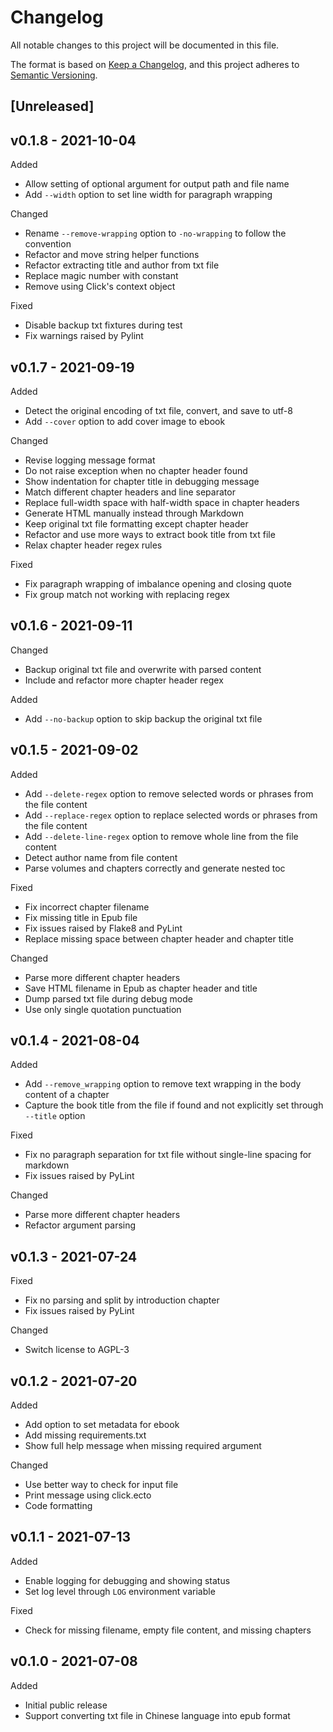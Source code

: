 # Changelog

All notable changes to this project will be documented in this file.

The format is based on [Keep a Changelog](https://keepachangelog.com/en/1.0.0/),
and this project adheres to [Semantic Versioning](https://semver.org/spec/v2.0.0.html).

## [Unreleased]

## v0.1.8 - 2021-10-04
Added
- Allow setting of optional argument for output path and file name
- Add `--width` option to set line width for paragraph wrapping

Changed
- Rename `--remove-wrapping` option to `-no-wrapping` to follow the convention
- Refactor and move string helper functions
- Refactor extracting title and author from txt file
- Replace magic number with constant
- Remove using Click's context object

Fixed
- Disable backup txt fixtures during test
- Fix warnings raised by Pylint

## v0.1.7 - 2021-09-19
Added
- Detect the original encoding of txt file, convert, and save to utf-8
- Add `--cover` option to add cover image to ebook

Changed
- Revise logging message format
- Do not raise exception when no chapter header found
- Show indentation for chapter title in debugging message
- Match different chapter headers and line separator
- Replace full-width space with half-width space in chapter headers
- Generate HTML manually instead through Markdown
- Keep original txt file formatting except chapter header
- Refactor and use more ways to extract book title from txt file
- Relax chapter header regex rules

Fixed
- Fix paragraph wrapping of imbalance opening and closing quote
- Fix group match not working with replacing regex

## v0.1.6 - 2021-09-11
Changed
- Backup original txt file and overwrite with parsed content
- Include and refactor more chapter header regex

Added
- Add `--no-backup` option to skip backup the original txt file

## v0.1.5 - 2021-09-02
Added
- Add `--delete-regex` option to remove selected words or phrases from the file
  content
- Add `--replace-regex` option to replace selected words or phrases from the
  file content
- Add `--delete-line-regex` option to remove whole line from the file content
- Detect author name from file content
- Parse volumes and chapters correctly and generate nested toc

Fixed
- Fix incorrect chapter filename
- Fix missing title in Epub file
- Fix issues raised by Flake8 and PyLint
- Replace missing space between chapter header and chapter title

Changed
- Parse more different chapter headers
- Save HTML filename in Epub as chapter header and title
- Dump parsed txt file during debug mode
- Use only single quotation punctuation

## v0.1.4 - 2021-08-04
Added
- Add `--remove_wrapping` option to remove text wrapping in the body content of
  a chapter
- Capture the book title from the file if found and not explicitly set through
  `--title` option

Fixed
- Fix no paragraph separation for txt file without single-line spacing for
  markdown
- Fix issues raised by PyLint

Changed
- Parse more different chapter headers
- Refactor argument parsing

## v0.1.3 - 2021-07-24
Fixed
- Fix no parsing and split by introduction chapter
- Fix issues raised by PyLint

Changed
- Switch license to AGPL-3

## v0.1.2 - 2021-07-20
Added
- Add option to set metadata for ebook
- Add missing requirements.txt
- Show full help message when missing required argument

Changed
- Use better way to check for input file
- Print message using click.ecto
- Code formatting

## v0.1.1 - 2021-07-13

Added
- Enable logging for debugging and showing status
- Set log level through `LOG` environment variable

Fixed
- Check for missing filename, empty file content, and missing chapters

## v0.1.0 - 2021-07-08

Added
- Initial public release
- Support converting txt file in Chinese language into epub format
